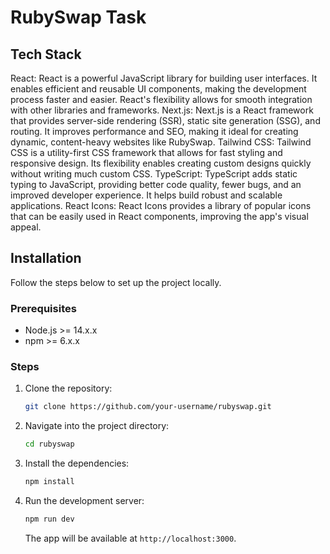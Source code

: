 # RubySwap Task

## Tech Stack

React: React is a powerful JavaScript library for building user interfaces. It enables efficient and reusable UI components, making the development process faster and easier. React's flexibility allows for smooth integration with other libraries and frameworks.
Next.js: Next.js is a React framework that provides server-side rendering (SSR), static site generation (SSG), and routing. It improves performance and SEO, making it ideal for creating dynamic, content-heavy websites like RubySwap.
Tailwind CSS: Tailwind CSS is a utility-first CSS framework that allows for fast styling and responsive design. Its flexibility enables creating custom designs quickly without writing much custom CSS.
TypeScript: TypeScript adds static typing to JavaScript, providing better code quality, fewer bugs, and an improved developer experience. It helps build robust and scalable applications.
React Icons: React Icons provides a library of popular icons that can be easily used in React components, improving the app's visual appeal.

## Installation

Follow the steps below to set up the project locally.

### Prerequisites

- Node.js >= 14.x.x
- npm >= 6.x.x

### Steps

1. Clone the repository:
   ```bash
   git clone https://github.com/your-username/rubyswap.git
   ```

2. Navigate into the project directory:
   ```bash
   cd rubyswap
   ```

3. Install the dependencies:
   ```bash
   npm install
   ```

4. Run the development server:
   ```bash
   npm run dev
   ```

   The app will be available at `http://localhost:3000`.
